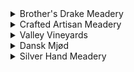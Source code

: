 <details>
  <summary>Brother's Drake Meadery</summary>
  <p>
    
|Mead|Flavors/Tasting Notes|
|:---|:---|
|Battle Axe|"A sweet cranberry melomel infused with vanilla and juniper berries. Unapologetically tart upfront like cranberries with a smooth finish that is sweet and hints at the vanilla and juniper infusion."|
|Blueberry Yum Yum|Blueberry|
|California Gold|"Dry traditional with Mendocino Forest honey aged on American oak"|
|Honey Oak|"Ohio wildflower honey traditional mead aged on French and American Oak. Pronounced honey nose. Flavors of caramel and woodiness are enhance by the oak."|
|Blackjack|"Crafted from locally sourced raw honey and black currant, Blackjack is a 21 on flavor. Our tart and earthy berry brew has full, smooth body from honey. The finish is slightly sweet. Game on."|
  
  </p>
</details>

<details>
  <summary>Crafted Artisan Meadery</summary>
  <p>

|Mead|Flavors/Tasting Notes|
|:---|:---|
|Dragon Heart|apple cider, cherry and raspberry. Wildflower honey|
|Stranger Bings|"Bing Cherry, Graham Cracker Crust, Vanilla"|

  </p>
</details>


<details>
  <summary>Valley Vineyards</summary>
  <p>

|Mead|Flavors/Tasting Notes|
|:---|:---|
|Honey Mead|Traditional with clover honey|

  </p>
</details>


<details>
  <summary>Dansk Mjød</summary>
  <p>

|Mead|Flavors/Tasting Notes|
|:---|:---|
|Viking Blod|"Nordic honey wine with hibicus and hops added"|

  </p>
</details>


<details>
  <summary>Silver Hand Meadery</summary>
  <p>

|Mead|Flavors/Tasting Notes|
|:---|:---|
|Colonial Williamsburg Mead|barrel-aged, Virginia wildflower honey|

  </p>
</details>
